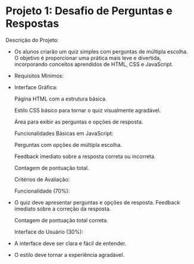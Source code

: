 # Projeto 1: Desafio de Perguntas e Respostas
Descrição do Projeto:

* Os alunos criarão um quiz simples com perguntas de múltipla escolha. O objetivo é
proporcionar uma prática mais leve e divertida, incorporando conceitos aprendidos de
HTML, CSS e JavaScript.

* Requisitos Mínimos:

- Interface Gráfica: </p>
Página HTML com a estrutura básica. </p>
Estilo CSS básico para tornar o quiz visualmente agradável. </p>
Área para exibir as perguntas e opções de resposta. </p>
Funcionalidades Básicas em JavaScript: </p>
Perguntas com opções de múltipla escolha. </p>
Feedback imediato sobre a resposta correta ou incorreta. </p>
Contagem de pontuação total.</p>
Critérios de Avaliação:</p>
Funcionalidade (70%):</p>

* O quiz deve apresentar perguntas e opções de resposta.
Feedback imediato sobre a correção da resposta. </p>
Contagem de pontuação total correta. </p>
Interface do Usuário (30%):</p>

* A interface deve ser clara e fácil de entender.
* O estilo deve tornar a experiência agradável.
